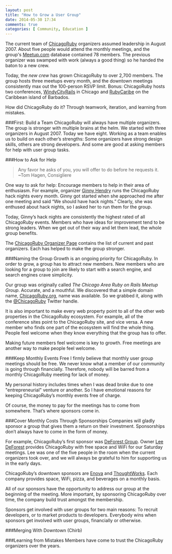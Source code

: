 ```yaml
---
layout: post
title: "How to Grow a User Group"
date: 2014-05-30 17:34
comments: true
categories: [ Community, Education ]
---
```

The current team of [ChicagoRuby](http://chicagoruby.org) organizers assumed leadership in August 2007. About five people would attend the monthly meetings, and the group's [Meetup.com](http://meetup.com/chicagoruby) database contained 78 members. The previous organizer was swamped with work (always a good thing) so he handed the baton to a new crew.

Today, the _new crew_ has grown ChicagoRuby to over 2,700 members. The group hosts three meetups every month, and the downtown meetings consistently max out the 100-person RSVP limit. Bonus: ChicagoRuby hosts two conferences, [WindyCityRails](http://windycityrails.org) in Chicago and [RubyCaribe](http://rubycaribe.com) on the Caribbean island of Barbados.

How did ChicagoRuby do it? Through teamwork, iteration, and learning from mistakes.
<!--more-->
###First: Build a Team
ChicagoRuby will always have multiple organizers. The group is stronger with multiple brains at the helm. We started with three organizers in August 2007. Today we have eight. Working as a team enables us to build on each other’s strengths: Some organizers have strong design skills, others are strong developers. And some are good at asking members for help with user group tasks.

###How to Ask for Help

>Any favor he asks of you, you will offer to do before he requests it.
> <br/>~Tom Hagen, Consigliere

One way to ask for help: Encourage members to help in their area of enthusiasm. For example, organizer [Ginny Hendry](https://twitter.com/ginnyhendry) runs the ChicagoRuby hack nights every month. Ginny got started when she approached me after one meeting and said “We should have hack nights.” Clearly, she was enthused about hack nights, so I asked her to run them for the group. 

Today, Ginny’s hack nights are consistently the highest rated of all ChicagoRuby events. Members who have ideas for improvement tend to be strong leaders. When we get out of their way and let them lead, the whole group benefits. 

The [ChicagoRuby Organizer Page](http://www.chicagoruby.org/about/organizers/) contains the list of current and past organizers. Each has helped to make the group stronger.

###Naming the Group
Growth is an ongoing priority for ChicagoRuby. In order to grow, a group has to attract new members. New members who are looking for a group to join are likely to start with a search engine, and search engines crave simplicity.

Our group was originally called _The Chicago Area Ruby on Rails Meetup Group_. Accurate, and a mouthful. We discovered that a simple domain name, [ChicagoRuby.org](http://chicagoruby.org), name was available. So we grabbed it, along with the [@ChicagoRuby](http://twitter.com/chicagoruby) Twitter handle.

It is also important to make every web property point to all of the other web properties in the ChicagoRuby ecosystem. For example, all of the conference sites point to the ChicagoRuby site, and vice versa. A new member who finds one part of the ecosystem will find the whole thing. People feel welcome when they know everything that the group has to offer.

Making future members feel welcome is key to growth. Free meetings are another way to make people feel welcome. 

###Keep Monthly Events Free
I firmly believe that monthly user group meetings should be free. We never know what a member of our community is going through financially. Therefore, nobody will be barred from a monthly ChicagoRuby meeting for lack of money.

My personal history includes times when I was dead broke due to one "entrepreneurial" venture or another. So I have emotional reasons for keeping ChicagoRuby’s monthly events free of charge.

Of course, the money to pay for the meetings has to come from somewhere. That’s where sponsors come in.

###Cover Monthly Costs Through Sponsorships
Companies will gladly sponsor a group that gives them a return on their investment. Sponsorships don’t always have to come in the form of money.

For example, ChicagoRuby’s first sponsor was [DeForest Group](http://www.deforestgroup.com/). Owner [Lee DeForest](https://www.linkedin.com/in/leedeforest) provides ChicagoRuby with free space and WiFi for our Saturday meetings. Lee was one of the five people in the room when the current organizers took over, and we will always be grateful to him for supporting us in the early days.

ChicagoRuby’s downtown sponsors are [Enova](http://enova.com) and [ThoughtWorks](http://thoughtworks.com). Each company provides space, WiFi, pizza, and beverages on a monthly basis. 

All of our sponsors have the opportunity to address our group at the beginning of the meeting. More important, by sponsoring ChicagoRuby over time, the company build trust amongst the membership.

Sponsors get involved with user groups for two main reasons: To recruit developers, or to market products to developers. Everybody wins when sponsors get involved with user groups, financially or otherwise.

###Merging With Downtown (Chirb)


###Learning from Mistakes
Members have come to trust the ChicagoRuby organizers over the years. 




